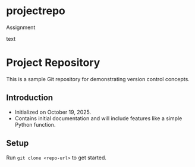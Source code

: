 # projectrepo
Assignment 

text
# Project Repository

This is a sample Git repository for demonstrating version control concepts.

## Introduction
- Initialized on October 19, 2025.
- Contains initial documentation and will include features like a simple Python function.

## Setup
Run `git clone <repo-url>` to get started.
